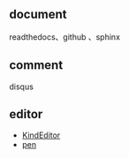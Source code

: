 ## document
readthedocs、github 、sphinx

## comment
disqus

## editor

* [KindEditor](http://www.kindsoft.net/)
* [pen](https://github.com/sofish/pen)
